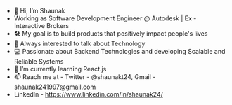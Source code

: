 - 👋 Hi, I’m Shaunak
- Working as Software Development Engineer @ Autodesk | Ex - Interactive Brokers
- 🛠️ My goal is to build products that positively impact people's lives
- 👀 Always interested to talk about Technology
- 💻 Passionate about Backend Technologies and developing Scalable and Reliable Systems 
- 🌱 I’m currently learning React.js
- 📫 Reach me at - Twitter - @shaunakt24, Gmail - shaunak241997@gmail.com
- LinkedIn - https://www.linkedin.com/in/shaunak24/

<!---
shaunak24/shaunak24 is a ✨ special ✨ repository because its `README.md` (this file) appears on your GitHub profile.
You can click the Preview link to take a look at your changes.
--->
